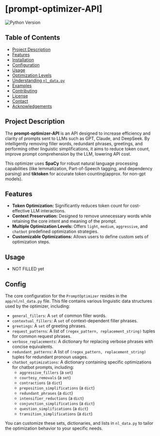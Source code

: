 # [prompt-optimizer-API]

![Python Version](https://img.shields.io/badge/Python-3.9%2B-blue?style=for-the-badge&logo=python)
## Table of Contents

* [Project Description](#-project-description)
* [Features](#-features)
* [Installation](#-installation)
* [Configuration](#-configuration)
* [Usage](#-usage)
* [Optimization Levels](#-optimization-levels)
* [Understanding `nl_data.py`](#-understanding-nl_datapy)
* [Examples](#-examples)
* [Contributing](#-contributing)
* [License](#-license)
* [Contact](#-contact)
* [Acknowledgements](#-acknowledgements)

## Project Description

The **prompt-optimizer-API** is an API designed to increase efficiency and clarity of prompts sent to LLMs such as GPT, Claude, and DeepSeek. By intelligently removing filler words, redundant phrases, greetings, and performing other linguistic simplifications, it aims to reduce token count, improve prompt comprehension by the LLM, lowering API cost.

This optimizer uses **SpaCy** for robust natural language processing capabilities (like lemmatization, Part-of-Speech tagging, and dependency parsing) and **tiktoken** for accurate token counting(approx. for non-gpt models).

## Features

* **Token Optimization:** Significantly reduces token count for cost-effective LLM interactions.
* **Context Preservation:** Designed to remove unnecessary words while retaining the core intent and meaning of the prompt.
* **Multiple Optimization Levels:** Offers `light`, `medium`, `aggressive`, and `chatbot` predefined optimization strategies.
* **Customizable Optimizations:** Allows users to define custom sets of optimization steps.

## Usage
- NOT FILLED yet

## Config

The core configuration for the `PromptOptimizer` resides in the `app/nl/nl_data.py` file. This file contains various linguistic data structures used by the optimizer, including:

* `general_fillers`: A `set` of common filler words.
* `contextual_fillers`: A `set` of context-dependent filler phrases.
* `greetings`: A `set` of greeting phrases.
* `request_patterns`: A list of `(regex_pattern, replacement_string)` tuples for common request phrases.
* `verbose_replacements`: A dictionary for replacing verbose phrases with concise equivalents.
* `redundant_patterns`: A list of `(regex_pattern, replacement_string)` tuples for redundant pronoun usages.
* `chatbot_optimizations`: A dictionary containing specific optimizations for chatbot prompts, including:
    * `aggressive_fillers` (a `set`)
    * `courtesy_removals` (a `set`)
    * `contractions` (a `dict`)
    * `preposition_simplifications` (a `dict`)
    * `redundant_phrases` (a `dict`)
    * `intensifier_reductions` (a `dict`)
    * `conjunction_simplifications` (a `dict`)
    * `question_simplifications` (a `dict`)
    * `transition_simplifications` (a `dict`)

You can customize these sets, dictionaries, and lists in `nl_data.py` to tailor the optimization behavior to your specific needs.
